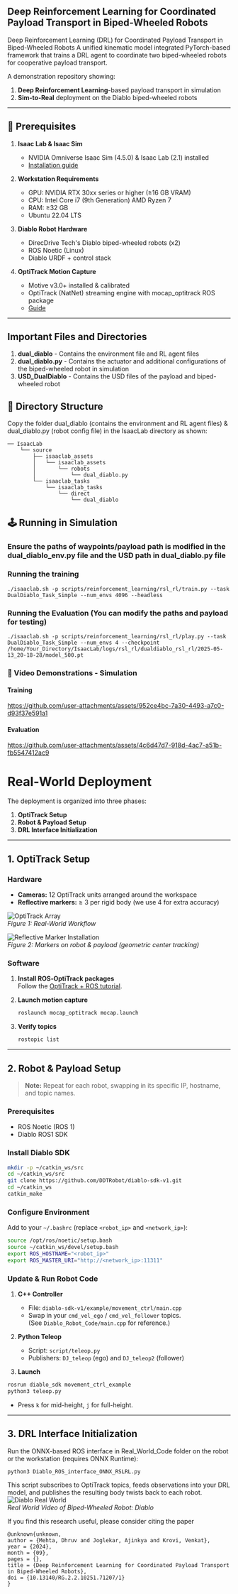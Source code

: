 ## Deep Reinforcement Learning for Coordinated Payload Transport in Biped-Wheeled Robots
Deep Reinforcement Learning (DRL) for Coordinated Payload Transport in Biped-Wheeled Robots  A unified kinematic model integrated PyTorch-based framework that trains a DRL agent to coordinate two biped-wheeled robots for cooperative payload transport.

A demonstration repository showing:

1. **Deep Reinforcement Learning**-based payload transport in simulation
2. **Sim-to-Real** deployment on the Diablo biped-wheeled robots

---

## 🚀 Prerequisites

1. **Isaac Lab & Isaac Sim** 
   - NVIDIA Omniverse Isaac Sim (4.5.0) & Isaac Lab (2.1) installed 
   - [Installation guide](https://isaac-sim.github.io/IsaacLab/main/source/setup/installation/index.html)

2. **Workstation Requirements** 
   - GPU: NVIDIA RTX 30xx series or higher (≥16 GB VRAM) 
   - CPU: Intel Core i7 (9th Generation) AMD Ryzen 7
   - RAM: ≥32 GB 
   - Ubuntu 22.04 LTS

3. **Diablo Robot Hardware** 
   - DirecDrive Tech's Diablo biped-wheeled robots (x2)
   - ROS Noetic (Linux) 
   - Diablo URDF + control stack

4. **OptiTrack Motion Capture** 
   - Motive v3.0+ installed & calibrated 
   - OptiTrack (NatNet) streaming engine with mocap_optitrack ROS package
   - [Guide](https://tuw-cpsg.github.io/tutorials/optitrack-and-ros/)

---
## Important Files and Directories
1. **dual_diablo** - Contains the environment file and RL agent files
2. **dual_diablo.py** - Contains the actuator and additional configurations of the biped-wheeled robot in simulation
3. **USD_DualDiablo** - Contains the USD files of the payload and biped-wheeled robot 

## 📁 Directory Structure

Copy the folder dual_diablo (contains the environment and RL agent files) & dual_diablo.py (robot config file) in the IsaacLab directory as shown:
```
── IsaacLab
    └── source
        ├── isaaclab_assets
        │   └── isaaclab_assets
        │       └── robots
        │           └── dual_diablo.py
        └── isaaclab_tasks
            └── isaaclab_tasks
                └── direct
                    └── dual_diablo
```
## 🕹️ Running in Simulation
### Ensure the paths of waypoints/payload path is modified in the dual_diablo_env.py file and the USD path in dual_diablo.py file
### Running the training
```
./isaaclab.sh -p scripts/reinforcement_learning/rsl_rl/train.py --task DualDiablo_Task_Simple --num_envs 4096 --headless
```

### Running the Evaluation (You can modify the paths and payload for testing)
```
./isaaclab.sh -p scripts/reinforcement_learning/rsl_rl/play.py --task DualDiablo_Task_Simple --num_envs 4 --checkpoint /home/Your_Directory/IsaacLab/logs/rsl_rl/dualdiablo_rsl_rl/2025-05-13_20-18-28/model_500.pt
```
### 🎥 Video Demonstrations - Simulation
#### Training
https://github.com/user-attachments/assets/952ce4bc-7a30-4493-a7c0-d93f37e591a1

#### Evaluation
https://github.com/user-attachments/assets/4c6d47d7-918d-4ac7-a51b-fb5547412ac9

# Real-World Deployment

The deployment is organized into three phases:

1. **OptiTrack Setup**
2. **Robot & Payload Setup**
3. **DRL Interface Initialization**

---

## 1. OptiTrack Setup

### Hardware

- **Cameras:** 12 OptiTrack units arranged around the workspace  
- **Reflective markers:** ≥ 3 per rigid body (we use 4 for extra accuracy)

![OptiTrack Array](Images/Optitrack_Array.png)  
*Figure 1: Real-World Workflow*

![Reflective Marker Installation](Images/Markers.png)  
*Figure 2: Markers on robot & payload (geometric center tracking)*

### Software

1. **Install ROS‑OptiTrack packages**  
   Follow the [OptiTrack + ROS tutorial](https://tuw-cpsg.github.io/tutorials/optitrack-and-ros/).

2. **Launch motion capture**  
   ```bash
   roslaunch mocap_optitrack mocap.launch
   ```

3. **Verify topics**  
   ```bash
   rostopic list
   ```

---

## 2. Robot & Payload Setup

> **Note:** Repeat for each robot, swapping in its specific IP, hostname, and topic names.

### Prerequisites

- ROS Noetic (ROS 1)  
- Diablo ROS1 SDK

### Install Diablo SDK

```bash
mkdir -p ~/catkin_ws/src
cd ~/catkin_ws/src
git clone https://github.com/DDTRobot/diablo-sdk-v1.git
cd ~/catkin_ws
catkin_make
```

### Configure Environment

Add to your `~/.bashrc` (replace `<robot_ip>` and `<network_ip>`):

```bash
source /opt/ros/noetic/setup.bash
source ~/catkin_ws/devel/setup.bash
export ROS_HOSTNAME="<robot_ip>"
export ROS_MASTER_URI="http://<network_ip>:11311"
```

### Update & Run Robot Code

1. **C++ Controller**  
   - File: `diablo-sdk-v1/example/movement_ctrl/main.cpp`  
   - Swap in your `cmd_vel_ego` / `cmd_vel_follower` topics.  
   (See `Diablo_Robot_Code/main.cpp` for reference.)

2. **Python Teleop**  
   - Script: `script/teleop.py`  
   - Publishers: `DJ_teleop` (ego) and `DJ_teleop2` (follower)

3. **Launch**

```bash
rosrun diablo_sdk movement_ctrl_example
python3 teleop.py
```

- Press `k` for mid-height, `j` for full-height.

---

## 3. DRL Interface Initialization

Run the ONNX-based ROS interface in Real_World_Code folder on the robot or the workstation (requires ONNX Runtime):

```bash
python3 Diablo_ROS_interface_ONNX_RSLRL.py
```
This script subscribes to OptiTrack topics, feeds observations into your DRL model, and publishes the resulting body twists back to each robot.
![Diablo Real World](Media/Diablo_Real-World.gif)  
*Real World Video of Biped-Wheeled Robot: Diablo*


If you find this research useful, please consider citing the paper
```
@unknown{unknown,
author = {Mehta, Dhruv and Joglekar, Ajinkya and Krovi, Venkat},
year = {2024},
month = {09},
pages = {},
title = {Deep Reinforcement Learning for Coordinated Payload Transport in Biped-Wheeled Robots},
doi = {10.13140/RG.2.2.10251.71207/1}
}
```

